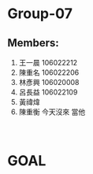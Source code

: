 # Group-07

## Members: <br/>
1. 王一晨 106022212<br/>
2. 陳重名 106022206<br/>
3. 林彥興 106020008<br/>
4. 呂長益 106022109<br/>
5. 黃禕煒 <br/>
6. 陳重衡 今天沒來 當他<br/><br/><br/>

# GOAL
